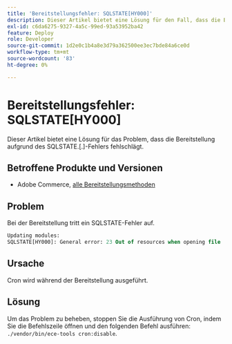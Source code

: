 ```yaml
---
title: 'Bereitstellungsfehler: SQLSTATE[HY000]'
description: Dieser Artikel bietet eine Lösung für den Fall, dass die Bereitstellung aufgrund des SQLSTATE[HY000]-Fehlers fehlschlägt.
exl-id: c6da6275-9327-4a5c-99ed-93a53952ba42
feature: Deploy
role: Developer
source-git-commit: 1d2e0c1b4a8e3d79a362500ee3ec7bde84a6ce0d
workflow-type: tm+mt
source-wordcount: '83'
ht-degree: 0%

---
```


# Bereitstellungsfehler: SQLSTATE[HY000]

Dieser Artikel bietet eine Lösung für das Problem, dass die Bereitstellung aufgrund des SQLSTATE.[.]-Fehlers fehlschlägt.

## Betroffene Produkte und Versionen

* Adobe Commerce, [alle Bereitstellungsmethoden](https://magento.com/sites/default/files/magento-software-lifecycle-policy.pdf)

## Problem

Bei der Bereitstellung tritt ein SQLSTATE-Fehler auf.

```sql
Updating modules:
SQLSTATE[HY000]: General error: 23 Out of resources when opening file '/tmp/#sql_565c_0.MAD' (Errcode: 24 "Too many open files"),
```

## Ursache

Cron wird während der Bereitstellung ausgeführt.

## Lösung

Um das Problem zu beheben, stoppen Sie die Ausführung von Cron, indem Sie die Befehlszeile öffnen und den folgenden Befehl ausführen:
`./vendor/bin/ece-tools cron:disable`.
